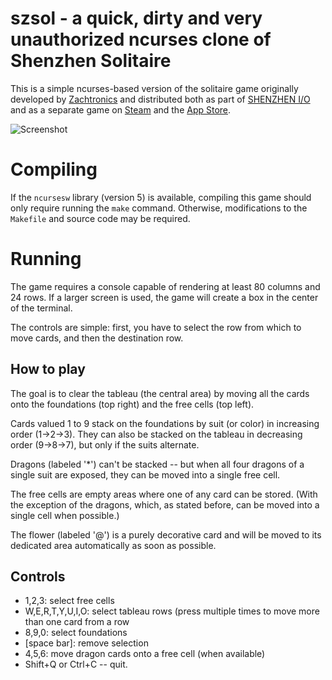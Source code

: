 # szsol - a quick, dirty and very unauthorized ncurses clone of Shenzhen Solitaire

This is a simple ncurses-based version of the solitaire game originally
developed by [Zachtronics](https://twitter.com/zachtronics) and distributed
both as part of
[SHENZHEN I/O](http://store.steampowered.com/app/504210/SHENZHEN_IO/) and as a
separate game on
[Steam](http://store.steampowered.com/app/570490/SHENZHEN_SOLITAIRE/) and the
[App Store](https://itunes.apple.com/tw/app/shenzhen-solitaire/id1206037778).

![Screenshot](http://i.imgur.com/H0e961d.png)

# Compiling

If the `ncursesw` library (version 5) is available, compiling this game should
only require running the `make` command. Otherwise, modifications to the
`Makefile` and source code may be required.

# Running

The game requires a console capable of rendering at least 80 columns and 24
rows. If a larger screen is used, the game will create a box in the center of
the terminal.

The controls are simple: first, you have to select the row from which to move
cards, and then the destination row. 

## How to play

The goal is to clear the tableau (the central area) by moving all the cards onto
the foundations (top right) and the free cells (top left).

Cards valued 1 to 9 stack on the foundations by suit (or color) in increasing
order (1->2->3). They can also be stacked on the tableau in decreasing
order (9->8->7), but only if the suits alternate.

Dragons (labeled '\*') can't be stacked -- but when all four dragons
of a single suit are exposed, they can be moved into a single free cell.

The free cells are empty areas where one of any card can be stored. (With the
exception of the dragons, which, as stated before, can be moved into a single
cell when possible.)

The flower (labeled '@') is a purely decorative card and will be moved to its
dedicated area automatically as soon as possible.

## Controls
 * 1,2,3: select free cells
 * W,E,R,T,Y,U,I,O: select tableau rows
   (press multiple times to move more than one card from a row
 * 8,9,0: select foundations
 * [space bar]: remove selection
 * 4,5,6: move dragon cards onto a free cell (when available)
 * Shift+Q or Ctrl+C -- quit.

